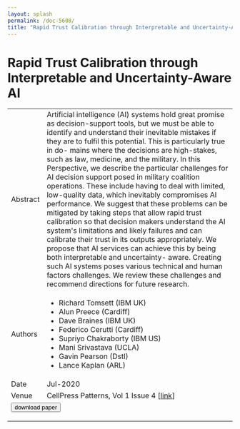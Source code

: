 ```yaml
---
layout: splash
permalink: /doc-5608/
title: "Rapid Trust Calibration through Interpretable and Uncertainty-Aware AI"
---
```


# Rapid Trust Calibration through Interpretable and Uncertainty-Aware AI

<table>
    <tbody>
    <tr>
        <td>Abstract</td>
        <td>Artificial intelligence (AI) systems hold great promise as decision-support tools, but we must be able to identify and understand their inevitable mistakes if they are to fulfil this potential. This is particularly true in do- mains where the decisions are high-stakes, such as law, medicine, and the military. In this Perspective, we describe the particular challenges for AI decision support posed in military coalition operations. These include having to deal with limited, low-quality data, which inevitably compromises AI performance. We suggest that these problems can be mitigated by taking steps that allow rapid trust calibration so that decision makers understand the AI system's limitations and likely failures and can calibrate their trust in its outputs appropriately. We propose that AI services can achieve this by being both interpretable and uncertainty- aware. Creating such AI systems poses various technical and human factors challenges. We review these challenges and recommend directions for future research.</td>
    </tr>
    <tr>
        <td>Authors</td>
        <td>
            <ul>
                <li>Richard Tomsett (IBM UK)</li>
                <li>Alun Preece (Cardiff)</li>
                <li>Dave Braines (IBM UK)</li>
                <li>Federico Cerutti (Cardiff)</li>
                <li>Supriyo Chakraborty (IBM US)</li>
                <li>Mani Srivastava (UCLA)</li>
                <li>Gavin Pearson (Dstl)</li>
                <li>Lance Kaplan (ARL)</li>
            </ul>
        </td>
    </tr>
    <tr>
        <td>Date</td>
        <td>Jul-2020</td>
    </tr>
    <tr>
        <td>Venue</td>
        <td>CellPress Patterns, Vol 1 Issue 4 [<a href="https://www.sciencedirect.com/science/article/pii/S266638992030060X">link</a>]</td>
    </tr>
        <tr>
            <td colspan="2">
                <form method="get" action="https://ibm.box.com/v/doc-5608-paper">
                    <button type="submit">download paper</button>
                </form>
            </td>
        </tr>
    </tbody>
</table>
